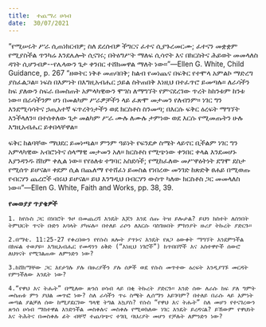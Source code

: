 ```yaml
---
title:  ተጨማሪ ሀሳብ
date:  30/07/2021
---
```


“የሚሠሩት ሥራ ሲጠነክርብዎ; ስለ ደረሰብዎ ችግርና  ፈተና ሲያጉረመርሙ; ፈተናን መቋቋም የሚያስችል ጥንካሬ እንደሌሎት ሲናገሩ; በትዕግሥት ማለፍ ሲሳኖት እና በክርስትና ሕይወት መመላለስ ዳገት ሲሆንብዎ--የሌላውን ጌታ ቀንበር ተሸክመዋል ማለት ነው።”—Ellen G. White, Child Guidance, p. 267 “ዘወትር ነቅቶ መጠባበቅ; ከልብ የመነጨና በፍቅር የተሞላ አምልኮ ማድረግ ያስፈልጋል። ነፍስ በእምነት በእግዚአብሔር ኃይል ስትጠበቅ እነዚህ በተፈጥሮ ይመጣሉ። ለራሳችን ከፍ ያለውን ስፍራ በመስጠት አምላካዊውን ሞገስ ለማግኘት የምናደረገው ጥረት ከከንቱም ከንቱ ነው። በራሳችንም ሆነ በመልካም ሥራዎቻችን ላይ ፈጽሞ መታመን የለብንም። ነገር ግን እንደሚሳሳትና ኃጢአተኛ ፍጥረትነታችን ወደ ክርስቶስ ስንመጣ; በእርሱ ፍቅር ዕረፍት ማግኘት እንችላለን። በተሰቀለው ጌታ መልካም ሥራ ሙሉ ለሙሉ ታምነው ወደ እርሱ የሚመጡትን ሁሉ እግዚአብሔር ይቀበላቸዋል።

ፍቅር ከልባቸው ማህደር ይመነጫል። ምንም ዓይነት የፍንደቃ ስሜት ላይኖር ቢችልም ነገር ግን አምላካዊው አብሮነትና ሰላማዊ መታመን አለ። ክርስቶስ የሚጭነው ቀንበር ቀላል እንደመሆኑ እያንዳንዱ ሸክም ቀሊል ነው። የየዕለቱ ተግባር አስደሳች; የሚከፈለው መሥዋዕትነት ደግሞ ደስታ የሚሰጥ ይሆናል። ቀደም ሲል በጨለማ የተሸፈነ ይመስል የነበረው መንገድ ከጽድቅ ፀሐይ በሚወጡ የብርሃን ጨረሮች ብሩህ ይሆናል። ይህ እንግዲህ በብርሃን ውስጥ ካለው ክርስቶስ ጋር መመላለስ ነው።”—Ellen G. White, Faith and Works, pp. 38, 39.

**የመወያያ ጥያቄዎች**

`1. ከየሱስ ጋር በነበሮት ጉዞ በመጨረሻ እንዴት እጆን እንደ ሰጡ ትዝ ይሎታል? ይህን ክስተት ለሰንበት ትምህርት ጥናት ቡድን አባላት ያካፍሉ። በተለይ ራሶን ለእርሱ ባስገዙበት ምክንያት ዙሪያ ትኩረት ያድርጉ።`

`2.በማቴ. 11:25-27 የቀረበውን የየሱስ ጸሎት ያጥኑና እንዴት የጸጋ ዕውቀት ማግኘት እንደምንችል በክፍል ተወያዩ። እግዚአብሔር የመዳንን ዕቅድ (“እነዚህ ነገሮች”) ከጥበበኞች እና አስተዋዮች ሰውሮ ለህፃናት የሚገልጠው ለምንድን ነው?`

`3.ከሸክማቸው ጋር እየታገሉ ያሉ በዙሪያችን ያሉ ሰዎች ወደ የሱስ መጥተው ዕረፍት እንዲያገኙ መርዳት የምንችለው እንዴት ነው?`

`4.“የዋህ እና ትሑት” በሚለው ጽንሰ ሀሳብ ላይ በቂ ትኩረት ያድርጉ። አንድ ሰው ለራሱ ከፍ ያለ ግምት መስጠቱ ምን ያህል መጥፎ ነው? ስለ ራሳችን ጥሩ ስሜት ሊሰማን አይገባም? በተለይ በራሱ ላይ እምነት መጣል ያልቻለ ሰው ከሚያደርገው ግላዊ ትግል አኳያስ? የሱስ “የዋህ እና ትሑት” ስለ መሆን የተናገረውን ጽንሰ ሀሳብ ማስተዋል እንድንችል መስቀሉና መስቀሉ የሚወክለው ነገር እንዴት ይረዳናል? ይኸውም የዋህነት እና ትሕትና በመስቀሉ ፊት ብቸኛ ተጨባጭና ተገቢ ባህሪያት መሆን የቻሉት ለምንድን ነው?`